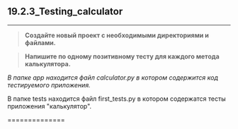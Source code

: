 ## 19.2.3_Testing_calculator
_____
> **Создайте новый проект с необходимыми директориями и файлами.**  
  
> **Напишите по одному позитивному тесту для каждого метода калькулятора.**  
  
*В папке app находится файл calculator.py в котором содержится код тестируемого приложения.*  
  
В папке tests находится файл first_tests.py в котором содержатся тесты приложения "калькулятор".  

==============

